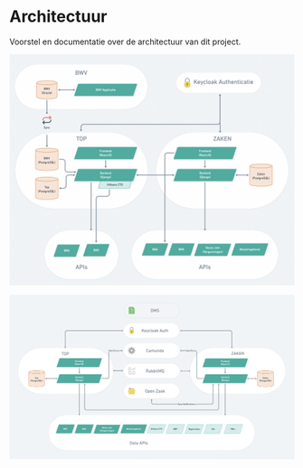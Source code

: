 # Architectuur
Voorstel en documentatie over de architectuur van dit project.

![Oude Architectuur](https://github.com/Amsterdam/zaken-backend/blob/documentatie/docs/architecture_legacy.png)

![Voorstel Architectuur](https://github.com/Amsterdam/zaken-backend/blob/documentatie/docs/architecture_proposal.png)
